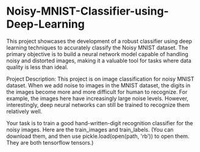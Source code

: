 # Noisy-MNIST-Classifier-using-Deep-Learning
This project showcases the development of a robust classifier using deep learning techniques to accurately classify the Noisy MNIST dataset. The primary objective is to build a neural network model capable of handling noisy and distorted images, making it a valuable tool for tasks where data quality is less than ideal.

Project Description:
This project is on image classification for noisy MNIST dataset. When we add noise to images in the MNIST dataset, the digits in the images become more and more difficult for human to recognize. For example, the images here have increasingly large noise levels. However, interestingly, deep neural networks can still be trained to recognize them relatively well.

Your task is to train a good hand-written-digit recognition classifier for the noisy images. Here are the train_images and train_labels. (You can download them, and then use pickle.load(open(path, 'rb')) to open them. They are both tensorflow tensors.)
